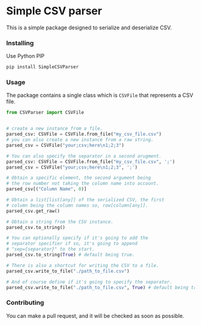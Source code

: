 # Simple CSV parser

This is a simple package designed to serialize and deserialize CSV.

### Installing

Use Python PIP

```bash
pip install SimpleCSVParser
```

### Usage

The package contains a single class which is `CSVFile` that represents a CSV file.

```py
from CSVParser import CSVFile


# create a new instance from a file.
parsed_csv: CSVFile = CSVFile.from_file("my_csv_file.csv")
# you can also create a new instance from a raw string.
parsed_csv = CSVFile("your;csv;here\n1;2;3")

# You can also specify the separator in a second arugment.
parsed_csv: CSVFile = CSVFile.from_file("my_csv_file.csv", ';')
parsed_csv = CSVFile("your;csv;here\n1;2;3", ';')

# Obtain a specific element, the second argument being 
# the row number not taking the column name into account.
parsed_csv[("Column Name", 0)]

# Obtain a list[list[any]] of the serialized CSV, the first
# column being the column names so, row[column[any]].
parsed_csv.get_raw()

# Obtain a string from the CSV instance.
parsed_csv.to_string()

# You can optionally specify if it's going to add the 
# separator specifier if so, it's going to append 
# "sep={separator}" to the start.
parsed_csv.to_string(True) # default being true.

# There is also a shortcut for writing the CSV to a file.
parsed_csv.write_to_file("./path_to_file.csv")

# And of course define if it's going to specify the separator.
parsed_csv.write_to_file("./path_to_file.csv", True) # default being true.
```

### Contributing

You can make a pull request, and it will be checked as soon as possible.

